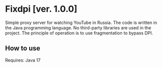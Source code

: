 # Fixdpi [ver. 1.0.0]

Simple proxy server for watching YouTube in Russia.
The code is written in the Java programming language.
No third-party libraries are used in the project.
The principle of operation is to use fragmentation to bypass DPI.

## How to use
Requires: Java 17


